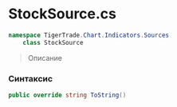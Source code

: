 
# StockSource.cs
```csharp
namespace TigerTrade.Chart.Indicators.Sources  
    class StockSource
```

> Описание

### Синтаксис
```csharp
public override string ToString()
```
